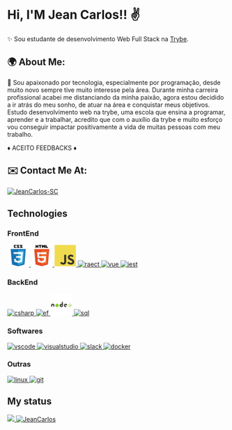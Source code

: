 # Hi, I'M Jean Carlos!! ✌️
  <p>✨ Sou estudante de desenvolvimento Web Full Stack na <a href="https://github.com/betrybe">Trybe</a>.</p>

## 🌍 About Me:
  <p>🚀 Sou apaixonado por tecnologia, especialmente por programação, desde muito novo sempre tive muito interesse pela área. Durante minha carreira profissional acabei me distanciando da minha paixão, agora estou decidido a ir atrás do meu sonho, de atuar na área e conquistar meus objetivos. Estudo desenvolvimento web na trybe, uma escola que ensina a programar, aprender e a trabalhar, acredito que com o auxílio da trybe e muito esforço vou conseguir impactar positivamente a vida de muitas pessoas com meu trabalho.</p>  

  <p> ♦️ ACEITO FEEDBACKS ♦️ </p>

 ##  ✉️ Contact Me At:
  <a href="https://www.linkedin.com/in/jeancarlossc/" target="_blank">
  <img align="center" src="https://raw.githubusercontent.com/rahuldkjain/github-profile-readme-generator/master/src/images/icons/Social/linked-in-alt.svg"          
  alt="JeanCarlos-SC" height="40" width="40" /> 
  </a>

## Technologies
### FrontEnd
  <a href="https://developer.mozilla.org/pt-BR/docs/Web/CSS" target="_blank" rel="noreferrer"> 
  <img src="https://raw.githubusercontent.com/devicons/devicon/master/icons/css3/css3-original-wordmark.svg" alt="css" width="50" height="50"/> 
  </a> 
   
  <a href="https://developer.mozilla.org/pt-BR/docs/Web/HTML" target="_blank" rel="noreferrer"> 
  <img src="https://raw.githubusercontent.com/devicons/devicon/master/icons/html5/html5-original-wordmark.svg" alt="html" width="50" height="50"/> 
  </a> 
   
  <a href="https://developer.mozilla.org/en-US/docs/Web/JavaScript" target="_blank" rel="noreferrer"> 
  <img src="https://raw.githubusercontent.com/devicons/devicon/master/icons/javascript/javascript-original.svg" alt="javascript" width="50" height="50"/> 
  </a>
  
   <a href="https://reactjs.org/" target="_blank" rel="noreferrer"> 
  <img src="https://upload.wikimedia.org/wikipedia/commons/thumb/a/a7/React-icon.svg/1200px-React-icon.svg.png" alt="raect" width="50" height="50"/> 
  </a>
  
   <a href="https://vuejs.org/" target="_blank" rel="noreferrer"> 
  <img src="https://upload.wikimedia.org/wikipedia/commons/thumb/9/95/Vue.js_Logo_2.svg/1200px-Vue.js_Logo_2.svg.png" alt="vue" width="50" height="50"/> 
  </a>
  
   <a href="https://jestjs.io/" target="_blank" rel="noreferrer"> 
  <img src="https://miro.medium.com/max/600/1*RQwRLQ0yyCvYmRn_Nst5yg.png" alt="jest" width="50" height="50"/> 
  </a>
  
  ### BackEnd
  <a href="https://learn.microsoft.com/en-us/dotnet/csharp/" target="_blank" rel="noreferrer"> 
  <img src="https://d1v8cmtpnjamtp.cloudfront.net/courses/DPCS/logo_1645636333881.svg" alt="csharp" width="50" height="50"/> 
  </a>
  
   <a href="https://learn.microsoft.com/en-us/ef/core/" target="_blank" rel="noreferrer"> 
  <img src="https://miro.medium.com/max/591/1*4HIU0YdDkj0dmGySVC5D_g.png" alt="ef" width="60" height="50"/> 
  </a>
  
   <a href="https://nodejs.org" target="_blank" rel="noreferrer"> 
  <img src="https://raw.githubusercontent.com/devicons/devicon/master/icons/nodejs/nodejs-original-wordmark.svg" alt="nodejs" width="50" height="50"/> 
  </a>
  
  <a href="https://www.w3schools.com/sql/" target="_blank" rel="noreferrer"> 
  <img src="https://upload.wikimedia.org/wikipedia/commons/8/87/Sql_data_base_with_logo.png" alt="sql" width="100" height="50"/> 
  </a>
  
  ### Softwares
  <a href="https://code.visualstudio.com/" target="_blank" rel="noreferrer"> 
  <img src="https://upload.wikimedia.org/wikipedia/commons/thumb/9/9a/Visual_Studio_Code_1.35_icon.svg/2048px-Visual_Studio_Code_1.35_icon.svg.png"  alt="vscode" width="50" height="50"/> 
  </a>
  
  <a href="https://visualstudio.microsoft.com/pt-br/" target="_blank" rel="noreferrer"> 
  <img src="https://user-images.githubusercontent.com/104799740/206087182-c76878eb-ca2e-4d89-bcbd-e9d15ae6e07d.png" alt="visualstudio" width="80" height="50"/> 
  </a>
  
  <a href="https://slack.com/intl/pt-br/" target="_blank" rel="noreferrer"> 
  <img src="https://user-images.githubusercontent.com/104799740/206087467-d67c2db9-ca10-498c-81a2-f4bb80d97cf9.png" alt="slack" width="50" height="50"/> 
  </a>
  
   <a href="https://www.docker.com/" target="_blank" rel="noreferrer"> 
  <img src="https://img.mandic.com.br/blog/2015/01/homepage-docker-logo.png" alt="docker" width="50" height="50"/> 
  </a>
  
  ### Outras
  <a href="https://www.linux.org/" target="_blank" rel="noreferrer"> 
  <img src="https://user-images.githubusercontent.com/104799740/206089408-f1d3656f-2969-40f9-8ed3-bc9c1f2e356e.png" alt="linux" width="50" height="50"/> 
  </a>

 <a href="https://git-scm.com/" target="_blank" rel="noreferrer"> 
  <img src="https://upload.wikimedia.org/wikipedia/commons/3/3f/Git_icon.svg" alt="git" width="50" height="50"/> 
  </a> 
 
## My status
   <a href="https://github.com/JeanCarlos-SC">
   <img height="160" src="https://github-readme-stats.vercel.app/api?username=JeanCarlos-SC&show_icons=true&theme=dracula&include_all_commits=true&count_private=true"/>

   <img height="160" src="https://github-readme-stats.vercel.app/api/top-langs/?username=JeanCarlos-SC&layout=compact&theme=dracula" alt="JeanCarlos" />
